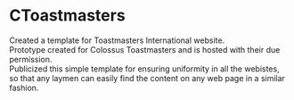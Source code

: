 # CToastmasters
Created a template for Toastmasters International website.<br />
Prototype created for Colossus Toastmasters and is hosted with their due permission.<br />
Publicized this simple template for ensuring uniformity in all the webistes, so that any laymen can easily find the content on any web page in a similar fashion. 
